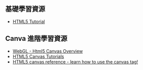 ## 基礎學習資源
- [HTML5 Tutorial](https://www.w3schools.com/html/) 

## Canva 進階學習資源
- [WebGL - Html5 Canvas Overview](http://www.tutorialspoint.com/webgl/html5_canvas_overview.htm)
- [HTML5 Canvas Tutorials](https://www.html5canvastutorials.com/)
- [HTML5 canvas reference - learn how to use the canvas tag!](https://www.rgraph.net/canvas/reference/index.html)

